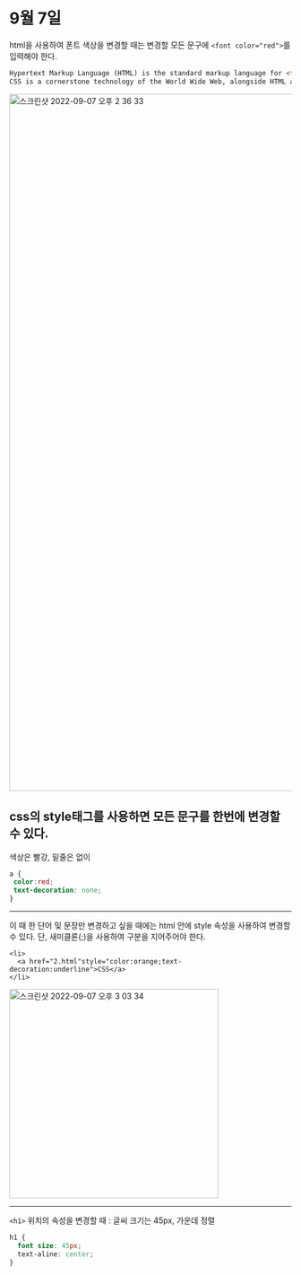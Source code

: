 # 9월 7일

html을 사용하여 폰트 색상을 변경할 때는 변경할 모든 문구에 ```<font color="red">```를 입력해야 한다. 

```html
Hypertext Markup Language (HTML) is the standard markup language for <font color="red">creating</font> web pages.
CSS is a cornerstone technology of the World Wide Web, alongside HTML and <font color="red">JavaScript</font>.
```

<img width="1243" alt="스크린샷 2022-09-07 오후 2 36 33" src="https://user-images.githubusercontent.com/108469115/188796939-7b976b04-7ae9-41e8-ab49-aa46c5cb4acb.png">

## css의 style태그를 사용하면 모든 문구를 한번에 변경할 수 있다. 

색상은 빨강, 밑줄은 없이

```css
a {
 color:red;
 text-decoration: none;
}
``` 

---
이 때 한 단어 및 문장만 변경하고 싶을 때에는 html 안에 style 속성을 사용하여 변경할 수 있다. 
단, 새미클론(;)을 사용하여 구분을 지어주어야 한다. 

```
<li>
  <a href="2.html"style="color:orange;text-decoration:underline">CSS</a>
</li>
```

<img width="373" alt="스크린샷 2022-09-07 오후 3 03 34" src="https://user-images.githubusercontent.com/108469115/188800570-36cc2109-2088-44cf-8004-7b52ac717dfa.png">

---
`<h1>` 위치의 속성을 변경할 때 : 글씨 크기는 45px, 가운데 정렬
```css
h1 {
  font size: 45px;
  text-aline: center;
}
```
